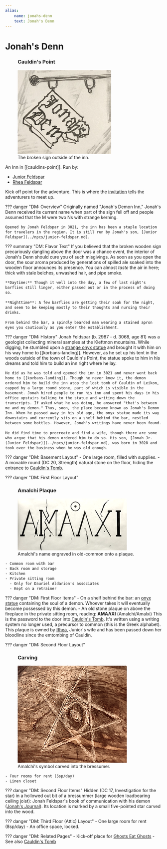 ```yaml
---
alias:
    name: jonahs-denn
    text: Jonah's Denn
---
```

# Jonah's Denn

<figure class="infobox right">
  <h3>Cauldin's Point</h3>
  <img src="/assets/images/jonahs-denn-sign.png" />
  <figcaption>
    The broken sign outside of the inn.
  </figcaption>
</figure>

An Inn in [[cauldins-point]]. Run by:

- [Junior Feldspar](../npcs/junior-feldspar.md)
- [Rhea Feldspar](../npcs/rhea-feldspar.md)

Kick off point for the adventure. This is where the [invitation](../handouts/dauriels-invitation.md) tells the adventurers to meet up.

??? danger "DM: Overview"
    Originally named "Jonah's Demon Inn," Jonah's Denn received its current name when part of the sign fell off and people assumed that the M were two Ns with strange kerning.

    Opened by Jonah Feldspar in 3021, the inn has been a staple location for travelers in the region. It is still run by Jonah's son, [Junior Feldspar](../npcs/junior-feldspar.md).

??? summary "DM: Flavor Text"
    If you believed that the broken wooden sign precariously dangling above the door was a chance event, the interior of Jonah's Denn should cure you of such misgivings. As soon as you open the door, the sour aroma produced by generations of spilled ale soaked into the wooden floor announces its presence. You can almost *taste* the air in here; thick with stale belches, unwashed hair, and pipe smoke.

    **Daytime:** Though it well into the day, a few of last night's barflies still linger, either passed out or in the process of doing so.

    **Nighttime**: A few barflies are getting their soak for the night, and seem to be keeping mostly to their thoughts and nursing their drinks.

    From behind the bar, a spindly bearded man wearing a stained apron eyes you cautiously as you enter the establishment.

??? danger "DM: History"
    Jonah Feldspar (b. 2987 - d. 3068, age 81) was a geologist collecting mineral samples at the Kleftmon mountains. While digging, he stumbled upon a [strange onyx statue](../npcs/jonahs-demon.md) and brought it with him on his way home to [[korbans-landing]]. However, as he set up his tent in the woods outside of the town of Cauldin's Point, the statue spoke to him in his dreams and told him to build an inn right where he lay.

    He did as he was told and opened the inn in 3021 and never went back home to [[korbans-landing]]. Though he never knew it, the demon ordered him to build the inn atop the lost tomb of Cauldin of Leikon, capped by a large round stone, part of which is visible in the basement. Jonah hired people to run his inn and spent his days in his office upstairs talking to the statue and writing down the transcripts. If asked what he was doing, he answered "that's between me and my demon." Thus, soon, the place became known as Jonah's Demon Inn. When he passed away in his old age, the onyx statue made its way downstairs and currently sits on a shelf behind the bar, nestled between some bottles. However, Jonah's writings have never been found.

    He did find time to procreate and find a wife, though there are some who argue that his demon ordered him to do so. His son, [Jonah Jr. (Junior Feldspar)](../npcs/junior-feldspar.md), was born in 3028 and took over the business when he was old enough.

??? danger "DM: Basement Layout"
    - One large room, filled with supplies.
    - A movable round (DC 20, Strength) natural stone on the floor, hiding the entrance to [Cauldin's Tomb](cauldins-tomb.md).

??? danger "DM: First Floor Layout"
    <figure class="infobox right">
      <h3>Amalchi Plaque</h3>
      <a href="/assets/images/amalchi-plaque-full.png">
        <img src="/assets/images/amalchi-plaque-tiny.png" />
      </a>
      <figcaption>
        Amalchi's name engraved in old-common onto a plaque.
      </figcaption>
    </figure>

    - Common room with bar
    - Back room and storage
    - Kitchen
    - Private sitting room
      - Only for Dauriel Aldarion's associates
      - Kept on a retrainer

??? danger "DM: First Floor Items"
    - On a shelf behind the bar: an [onyx statue](../npcs/jonahs-demon.md) containing the soul of a demon. Whoever takes it will eventually become possessed by this demon.
    - An old stone plaque on above the fireplace in the private sitting room, reading: **ΑΜΑΛΧΙ** (Amalchi/Amalxi) This is the password to the door into [Cauldin's Tomb](../sidequests/tomb-raiders.md). It's written using a writing system no longer used, a precursor to common (this is the Greek alphabet). This plaque is owned by [Rhea](../npcs/rhea-feldspar.md), Junior's wife and has been passed down her bloodline since the emtombing of Cauldin.

??? danger "DM: Second Floor Layout"
    <figure class="infobox right">
      <h3>Carving</h3>
      <a href="/assets/images/amalchi-carve-full.png">
        <img src="/assets/images/amalchi-carve-tiny.png" />
      </a>
      <figcaption>
        Amalchi's symbol carved into the bressumer.
      </figcaption>
    </figure>

    - Four rooms for rent (5sp/day)
    - Linen closet

??? danger "DM: Second Floor Items"
    Hidden (DC 17, Investigation for the star) in a hollowed out bit of a bressummer (large wooden loadbearing ceiling joist): Jonah Feldspar's book of communication with his demon ([Jonah's Journal](../../../items/jonahs-journal.md)). Its location is marked by a small five-pointed star carved into the wood.

??? danger "DM: Third Floor (Attic) Layout"
    - One large room for rent (8sp/day)
    - An office space, locked.

??? danger "DM: Related Pages"
    - Kick-off place for [Ghosts Eat Ghosts](../sidequests/ghosts-eat-ghosts.md)
    - See also [Cauldin's Tomb](cauldins-tomb.md)
